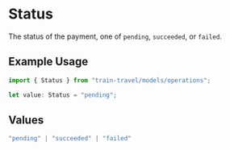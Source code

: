# Status

The status of the payment, one of `pending`, `succeeded`, or `failed`.

## Example Usage

```typescript
import { Status } from "train-travel/models/operations";

let value: Status = "pending";
```

## Values

```typescript
"pending" | "succeeded" | "failed"
```